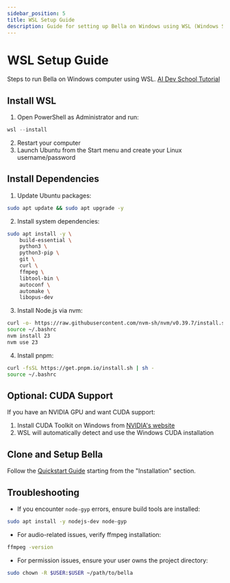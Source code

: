 ```yaml
---
sidebar_position: 5
title: WSL Setup Guide
description: Guide for setting up Bella on Windows using WSL (Windows Subsystem for Linux)
---
```


# WSL Setup Guide

Steps to run Bella on Windows computer using WSL.
[AI Dev School Tutorial](https://www.youtube.com/watch?v=ArptLpQiKfI)

## Install WSL

1. Open PowerShell as Administrator and run:

```powershell
wsl --install
```

2. Restart your computer
3. Launch Ubuntu from the Start menu and create your Linux username/password

## Install Dependencies

1. Update Ubuntu packages:

```bash
sudo apt update && sudo apt upgrade -y
```

2. Install system dependencies:

```bash
sudo apt install -y \
    build-essential \
    python3 \
    python3-pip \
    git \
    curl \
    ffmpeg \
    libtool-bin \
    autoconf \
    automake \
    libopus-dev
```

3. Install Node.js via nvm:

```bash
curl -o- https://raw.githubusercontent.com/nvm-sh/nvm/v0.39.7/install.sh | bash
source ~/.bashrc
nvm install 23
nvm use 23
```

4. Install pnpm:

```bash
curl -fsSL https://get.pnpm.io/install.sh | sh -
source ~/.bashrc
```

## Optional: CUDA Support

If you have an NVIDIA GPU and want CUDA support:

1. Install CUDA Toolkit on Windows from [NVIDIA's website](https://developer.nvidia.com/cuda-downloads)
2. WSL will automatically detect and use the Windows CUDA installation

## Clone and Setup Bella

Follow the [Quickstart Guide](../quickstart.md) starting from the "Installation" section.

## Troubleshooting

- If you encounter `node-gyp` errors, ensure build tools are installed:

```bash
sudo apt install -y nodejs-dev node-gyp
```

- For audio-related issues, verify ffmpeg installation:

```bash
ffmpeg -version
```

- For permission issues, ensure your user owns the project directory:

```bash
sudo chown -R $USER:$USER ~/path/to/bella
```
